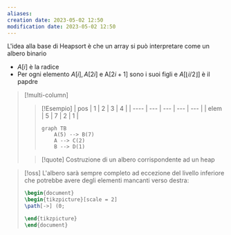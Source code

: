 ```yaml
---
aliases: 
creation date: 2023-05-02 12:50
modification date: 2023-05-02 12:50
---
```


L'idea alla base di Heapsort è che un array si può interpretare come un albero binario
- $A[i]$ è la radice
- Per ogni elemento $A[i], A[2i]$ e A$[2i + 1]$ sono i suoi figli e $A[\lfloor i / 2 \rfloor]$ è il papdre

> [!multi-column]
>  
>
>> [!Esempio]
> >  | pos  | 1   | 2   | 3   | 4   |
> >  | ---- | --- | --- | --- | --- |
> >  | elem | 5   | 7   | 2   | 1    |
> > 
> > 
> > ```mermaid
> > graph TB
> > 	A(5) --> B(7)
> > 	A --> C(2)
> > 	B --> D(1)
> > ```
> 
>>[!quote]
>>Costruzione di un albero corrispondente ad un heap
>
>

>[!oss]
>L'albero sarà sempre completo ad eccezione del livello inferiore che potrebbe avere degli elementi mancanti verso destra:
>
> ```tikz
>\begin{document}
>\begin{tikzpicture}[scale = 2]
>\path[->] (0;
>
>\end{tikzpicture}
>\end{document}
>```

